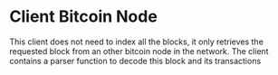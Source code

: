 # Client Bitcoin Node
This client does not need to index all the blocks, it only retrieves the requested block from an other bitcoin node in the network.
The client contains a parser function to decode this block and its transactions
